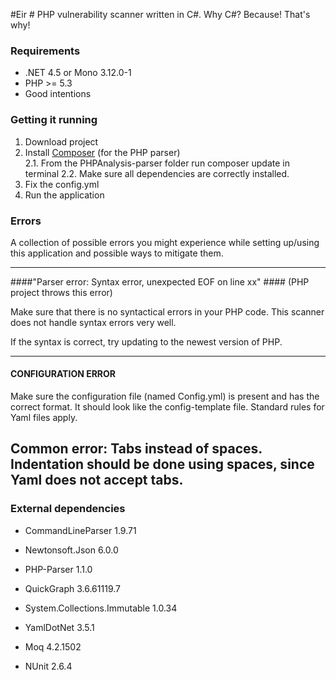 #Eir #
PHP vulnerability scanner written in C#.  Why C#? Because! That's why!

### Requirements ###
* .NET 4.5 or Mono 3.12.0-1
* PHP >= 5.3
* Good intentions

### Getting it running ###
1. Download project  
2. Install [Composer](https://getcomposer.org/) (for the PHP parser)  
    2.1. From the PHPAnalysis-parser folder run composer update in terminal
    2.2. Make sure all dependencies are correctly installed.
3. Fix the config.yml 
4. Run the application

### Errors ###

A collection of possible errors you might experience while setting up/using this application and possible ways to mitigate them. 

-----------------------
####"Parser error: Syntax error, unexpected EOF on line xx"  ####
(PHP project throws this error)

Make sure that there is no syntactical errors in your PHP code. This scanner does not handle syntax errors very well.

If the syntax is correct, try updating to the newest version of PHP.

-----------------------
#### CONFIGURATION ERROR ####
Make sure the configuration file (named Config.yml) is present and has the correct format. It should look like the config-template file.
Standard rules for Yaml files apply.

Common error:
Tabs instead of spaces. Indentation should be done using spaces, since Yaml does not accept tabs.
-----------------------
### External dependencies ###

- CommandLineParser 1.9.71
- Newtonsoft.Json 6.0.0
- PHP-Parser 1.1.0 
- QuickGraph 3.6.61119.7
- System.Collections.Immutable 1.0.34
- YamlDotNet 3.5.1
 
- Moq 4.2.1502
- NUnit 2.6.4
 